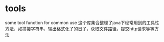 # tools
some tool function for common use
这个库集合整理了java下经常用到的工具性方法，如拼接字符串，输出格式化了的日子，获取文件路径，提交http请求等等方法